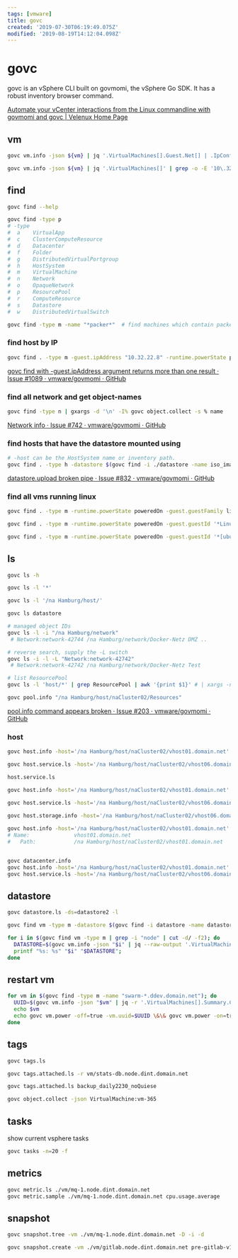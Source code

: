 ```yaml
---
tags: [vmware]
title: govc
created: '2019-07-30T06:19:49.075Z'
modified: '2019-08-19T14:12:04.098Z'
---
```


# govc



govc is an vSphere CLI built on govmomi, the vSphere Go SDK. It has a robust inventory browser command.

[Automate your vCenter interactions from the Linux commandline with govmomi and govc | Velenux Home Page](https://velenux.wordpress.com/2016/09/19/automate-your-vcenter-interactions-from-the-linux-commandline-with-govmomi-and-govc/)

## vm
```sh
govc vm.info -json ${vm} | jq '.VirtualMachines[].Guest.Net[] | .IpConfig | .IpAddress'

govc vm.info -json ${vm} | jq '.VirtualMachines[]' | grep -o -E '10\.32\.[0-9]{1,3}\.[0-9]{1,3}';
```

## find

```sh
govc find --help

govc find -type p                                  
# -type 
#  a    VirtualApp
#  c    ClusterComputeResource
#  d    Datacenter
#  f    Folder
#  g    DistributedVirtualPortgroup
#  h    HostSystem
#  m    VirtualMachine
#  n    Network
#  o    OpaqueNetwork
#  p    ResourcePool
#  r    ComputeResource
#  s    Datastore
#  w    DistributedVirtualSwitch

govc find -type m -name "*packer*"  # find machines which contain packer
```

### find host by IP
```sh
govc find . -type m -guest.ipAddress "10.32.22.8" -runtime.powerState poweredOn
```
[govc find with -guest.ipAddress argument returns more than one result · Issue #1089 · vmware/govmomi · GitHub](https://github.com/vmware/govmomi/issues/1089)

### find all network and get object-names
```sh
govc find -type n | gxargs -d '\n' -I% govc object.collect -s % name
```
[Network info · Issue #742 · vmware/govmomi · GitHub](https://github.com/vmware/govmomi/issues/742)

### find hosts that have the datastore mounted using
```sh 
# -host can be the HostSystem name or inventory path.
govc find . -type h -datastore $(govc find -i ./datastore -name iso_images)
```
[datastore.upload broken pipe · Issue #832 · vmware/govmomi · GitHub](https://github.com/vmware/govmomi/issues/832)

### find all vms running linux
```sh
govc find . -type m -runtime.powerState poweredOn -guest.guestFamily linuxGuest

govc find . -type m -runtime.powerState poweredOn -guest.guestId '*Linux*'

govc find . -type m -runtime.powerState poweredOn -guest.guestId '*[ubuntu][Linux]*'
```

## ls
```sh
govc ls -h

govc ls -l '*'

govc ls -l '/na Hamburg/host/'

govc ls datastore

# managed object IDs
govc ls -l -i "/na Hamburg/network"
 # Network:network-42744 /na Hamburg/network/Docker-Netz DMZ ..

# reverse search, supply the -L switch
govc ls -i -l -L "Network:network-42742"
 # Network:network-42742 /na Hamburg/network/Docker-Netz Test 

# list ResourcePool 
govc ls -l 'host/*' | grep ResourcePool | awk '{print $1}' # | xargs -n1 -t govc pool.info

govc pool.info "/na Hamburg/host/naCluster02/Resources"
```
[pool.info command appears broken · Issue #203 · vmware/govmomi · GitHub](https://github.com/vmware/govmomi/issues/203#issuecomment-70699130)

### host
```sh
govc host.info -host='/na Hamburg/host/naCluster02/vhost01.domain.net'

govc host.service.ls -host='/na Hamburg/host/naCluster02/vhost06.domain.net'

host.service.ls

govc host.info -host='/na Hamburg/host/naCluster02/vhost01.domain.net'

govc host.service.ls -host='/na Hamburg/host/naCluster02/vhost06.domain.net'

govc host.storage.info -host='/na Hamburg/host/naCluster02/vhost06.domain.net'
 
govc host.info -host='/na Hamburg/host/naCluster02/vhost01.domain.net'
# Name:              vhost01.domain.net
#   Path:            /na Hamburg/host/naCluster02/vhost01.domain.net


govc datacenter.info                              
govc host.info -host='/na Hamburg/host/naCluster02/vhost01.domain.net'                           
govc host.service.ls -host='/na Hamburg/host/naCluster02/vhost06.domain.net'                              
```

## datastore

```sh
govc datastore.ls -ds=datastore2 -l

govc find vm -type m -datastore $(govc find -i datastore -name datastore3)
```

```sh
for i in $(govc find vm -type m | grep -i "node" | cut -d/ -f2); do
  DATASTORE=$(govc vm.info -json "$i" | jq --raw-output '.VirtualMachines[].Config.Hardware.Device[] | select(.DeviceInfo.Label=="CD/DVD drive 1" ) | .Backing.FileName');
  printf "%s: %s" "$i" "$DATASTORE";
done
```

## restart vm
```sh
for vm in $(govc find -type m -name "swarm-*.ddev.domain.net"); do
  UUID=$(govc vm.info -json "$vm" | jq -r '.VirtualMachines[].Summary.Config.Uuid');
  echo $vm
  echo govc vm.power -off=true -vm.uuid=$UUID \&\& govc vm.power -on=true -vm.uuid=$UUID;
done
```

## tags

```sh
govc tags.ls

govc tags.attached.ls -r vm/stats-db.node.dint.domain.net

govc tags.attached.ls backup_daily2230_noQuiese

govc object.collect -json VirtualMachine:vm-365
```

## tasks
show current vsphere tasks
```sh
govc tasks -n=20 -f
```

## metrics
```sh
govc metric.ls ./vm/mq-1.node.dint.domain.net
govc metric.sample ./vm/mq-1.node.dint.domain.net cpu.usage.average
```

## snapshot
```sh
govc snapshot.tree -vm ./vm/mq-1.node.dint.domain.net -D -i -d

govc snapshot.create -vm ./vm/gitlab.node.dint.domain.net pre-gitlab-v12-upgrade
```
